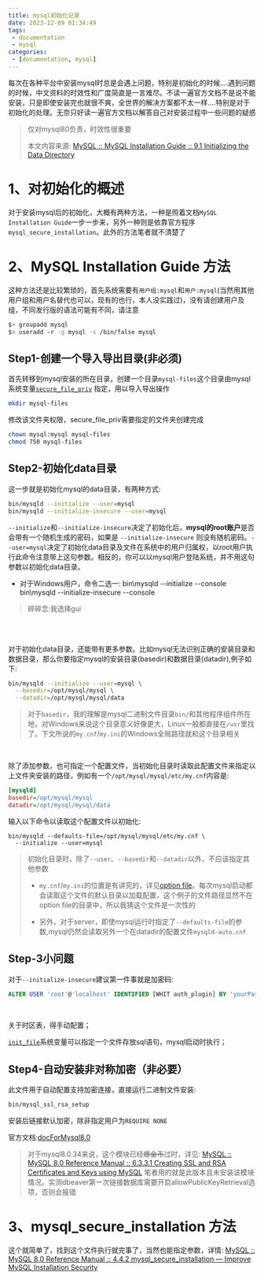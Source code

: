 ```yaml
---
title: mysql初始化记录
date: 2023-12-09 01:34:49
tags: 
 - documentation
 - mysql 
categories:
 - [documentation, mysql]
---
```


每次在各种平台中安装mysql时总是会遇上问题，特别是初始化的时候....遇到问题的时候，中文资料的时效性和广度简直是一言难尽。不读一遍官方文档不是说不能安装，只是即使安装完也就很不爽，全世界的解决方案都不太一样....特别是对于初始化的处理。无奈只好读一遍官方文档以解答自己对安装过程中一些问题的疑惑

> 仅对mysql80负责，时效性很重要
> 
> 本文内容来源: [MySQL :: MySQL Installation Guide :: 9.1 Initializing the Data Directory](https://dev.mysql.com/doc/mysql-installation-excerpt/8.0/en/data-directory-initialization.html)

# 1、对初始化的概述

对于安装mysql后的初始化，大概有两种方法，一种是照着文档`MySQL Installation Guide`一步一步来，另外一种则是依靠官方程序`mysql_secure_installation`。此外的方法笔者就不清楚了

# 2、MySQL Installation Guide 方法

这种方法还是比较繁琐的，首先系统需要有`用户组:mysql`和`用户:mysql`(当然用其他用户组和用户名替代也可以，现有的也行，本人没实践过)，没有请创建用户及组，不同发行版的语法可能有不同，请注意

```bash
$> groupadd mysql
$> useradd -r -g mysql -s /bin/false mysql
```

## Step1-创建一个导入导出目录(非必须)

首先转移到mysql安装的所在目录，创建一个目录`mysql-files`这个目录由mysql系统变量[`secure_file_priv`](https://dev.mysql.com/doc/refman/8.0/en/server-system-variables.html#sysvar_secure_file_priv) 指定，用以导入导出操作

```bash
mkdir mysql-files
```

修改该文件夹权限，secure_file_priv需要指定的文件夹创建完成

```bash
chown mysql:mysql mysql-files
chmod 750 mysql-files
```

## Step2-初始化data目录

这一步就是初始化mysql的data目录，有两种方式:

```bash
bin/mysqld --initialize --user=mysql
bin/mysqld --initialize-insecure --user=mysql
```

`--initialize`和`--initialize-insecure`决定了初始化后，**mysql的root账户**是否会带有一个随机生成的密码，如果是 `--initialize-insecure` 则没有随机密码。`--user=mysql`决定了初始化data目录及文件在系统中的用户归属权，以root用户执行此命令注意带上这句参数。相反的，你可以以mysql用户登陆系统，并不用这句参数以初始化data目录。

- 对于Windows用户，命令二选一:
  bin\mysqld --initialize --console
  bin\mysqld --initialize-insecure --console

> 碎碎念:我选择gui

<br>

<br>

对于初始化data目录，还能带有更多参数。比如mysql无法识别正确的安装目录和数据目录，那么你要指定mysql的安装目录(basedir)和数据目录(datadir),例子如下:

```bash
bin/mysqld --initialize --user=mysql \
  --basedir=/opt/mysql/mysql \
  --datadir=/opt/mysql/mysql/data 
```

> 对于`basedir`，我的理解是mysql二进制文件目录`bin/`和其他程序组件所在地，对Windows来说这个目录意义好像更大，Linux一般都直接在`/usr`里找了。下文所说的`my.cnf`/`my.ini`的Windows全局路径就和这个目录相关

<br>

除了添加参数，也可指定一个配置文件，当初始化目录时读取此配置文件来指定以上文件夹安装的路径，例如有一个`/opt/mysql/mysql/etc/my.cnf`内容是:

```ini
[mysqld]
basedir=/opt/mysql/mysql
datadir=/opt/mysql/mysql/data
```

输入以下命令以读取这个配置文件以初始化:

```
bin/mysqld --defaults-file=/opt/mysql/mysql/etc/my.cnf \
  --initialize --user=mysql
```

> 初始化目录时，除了`--user`、`--basedir`和`--datadir`以外，不应该指定其他参数
> 
> - `my.cnf`/`my.ini`的位置是有讲究的，详见[option file](https://dev.mysql.com/doc/refman/8.0/en/option-files.html)。每次mysql启动都会读取这个文件的默认目录以加载配置，这个例子的文件路径显然不在option file的目录中，所以我猜这个文件是一次性的
> 
> - 另外，对于server，即使mysql运行时指定了`--defaults-file`的参数,mysql仍然会读取另外一个在datadir的配置文件`mysqld-auto.cnf`

## Step-3小问题

对于`--initialize-insecure`建议第一件事就是加密码:

```sql
ALTER USER 'root'@'localhost' IDENTIFIED [WHIT auth_plugin] BY 'yourPassword'
```

<br>

关于时区表，得手动配置；
<br>

[`init_file`](https://dev.mysql.com/doc/refman/8.0/en/server-system-variables.html#sysvar_init_file)系统变量可以指定一个文件存放sql语句，mysql启动时执行；

## Step4-自动安装非对称加密（非必要）

此文件用于自动配置支持加密连接，直接运行二进制文件安装:

```bash
bin/mysql_ssl_rsa_setup
```

安装后链接默认加密，除非指定用户为`REQUIRE NONE`

官方文档:[docForMysql8.0](https://dev.mysql.com/doc/refman/8.0/en/mysql-ssl-rsa-setup.html)

> 对于mysql8.0.34来说，这个模块已经<s>爆金币</s>过时，详见: [MySQL :: MySQL 8.0 Reference Manual :: 6.3.3.1 Creating SSL and RSA Certificates and Keys using MySQL](https://dev.mysql.com/doc/refman/8.0/en/creating-ssl-rsa-files-using-mysql.html) 笔者用的就是此版本且未安装该模块情况。实测dbeaver第一次链接数据库需要开启allowPublicKeyRetrieval选项，否则会报错

# 3、mysql_secure_installation 方法

这个就简单了，找到这个文件执行就完事了，当然也能指定参数，详情: [MySQL :: MySQL 8.0 Reference Manual :: 4.4.2 mysql_secure_installation — Improve MySQL Installation Security](https://dev.mysql.com/doc/refman/8.0/en/mysql-secure-installation.html)
